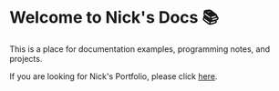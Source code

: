 # Welcome to Nick's Docs :books:

This is a place for documentation examples, programming notes, and projects.  
  
If you are looking for Nick's Portfolio, please click [here](https://docs.nicklyss.com/portfolio).
